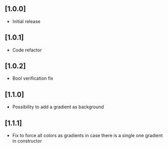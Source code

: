 ## [1.0.0]

- Initial release

## [1.0.1]

- Code refactor

## [1.0.2]

- Bool verification fix

## [1.1.0]

- Possibility to add a gradient as background

## [1.1.1]

- Fix to force all colors as gradients in case there is a single one gradient in constructor
